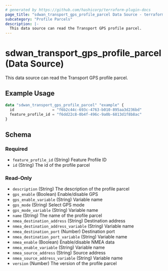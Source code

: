 ```yaml
---
# generated by https://github.com/hashicorp/terraform-plugin-docs
page_title: "sdwan_transport_gps_profile_parcel Data Source - terraform-provider-sdwan"
subcategory: "Profile Parcels"
description: |-
  This data source can read the Transport GPS profile parcel.
---
```


# sdwan_transport_gps_profile_parcel (Data Source)

This data source can read the Transport GPS profile parcel.

## Example Usage

```terraform
data "sdwan_transport_gps_profile_parcel" "example" {
  id                 = "f6b2c44c-693c-4763-b010-895aa3d236bd"
  feature_profile_id = "f6dd22c8-0b4f-496c-9a0b-6813d1f8b8ac"
}
```

<!-- schema generated by tfplugindocs -->
## Schema

### Required

- `feature_profile_id` (String) Feature Profile ID
- `id` (String) The id of the profile parcel

### Read-Only

- `description` (String) The description of the profile parcel
- `gps_enable` (Boolean) Enable/disable GPS
- `gps_enable_variable` (String) Variable name
- `gps_mode` (String) Select GPS mode
- `gps_mode_variable` (String) Variable name
- `name` (String) The name of the profile parcel
- `nmea_destination_address` (String) Destination address
- `nmea_destination_address_variable` (String) Variable name
- `nmea_destination_port` (Number) Destination port
- `nmea_destination_port_variable` (String) Variable name
- `nmea_enable` (Boolean) Enable/disable NMEA data
- `nmea_enable_variable` (String) Variable name
- `nmea_source_address` (String) Source address
- `nmea_source_address_variable` (String) Variable name
- `version` (Number) The version of the profile parcel
